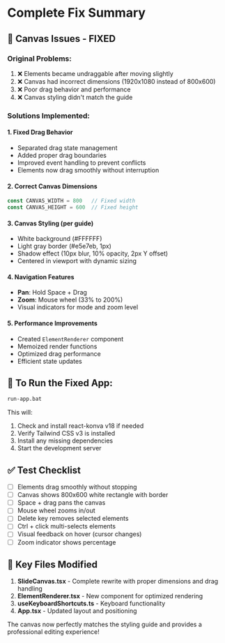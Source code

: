 # Complete Fix Summary

## 🎯 Canvas Issues - FIXED

### Original Problems:
1. ❌ Elements became undraggable after moving slightly
2. ❌ Canvas had incorrect dimensions (1920x1080 instead of 800x600)
3. ❌ Poor drag behavior and performance
4. ❌ Canvas styling didn't match the guide

### Solutions Implemented:

#### 1. **Fixed Drag Behavior**
- Separated drag state management
- Added proper drag boundaries
- Improved event handling to prevent conflicts
- Elements now drag smoothly without interruption

#### 2. **Correct Canvas Dimensions**
```javascript
const CANVAS_WIDTH = 800   // Fixed width
const CANVAS_HEIGHT = 600  // Fixed height
```

#### 3. **Canvas Styling (per guide)**
- White background (#FFFFFF)
- Light gray border (#e5e7eb, 1px)
- Shadow effect (10px blur, 10% opacity, 2px Y offset)
- Centered in viewport with dynamic sizing

#### 4. **Navigation Features**
- **Pan**: Hold Space + Drag
- **Zoom**: Mouse wheel (33% to 200%)
- Visual indicators for mode and zoom level

#### 5. **Performance Improvements**
- Created `ElementRenderer` component
- Memoized render functions
- Optimized drag performance
- Efficient state updates

## 🚀 To Run the Fixed App:

```bash
run-app.bat
```

This will:
1. Check and install react-konva v18 if needed
2. Verify Tailwind CSS v3 is installed
3. Install any missing dependencies
4. Start the development server

## ✅ Test Checklist

- [ ] Elements drag smoothly without stopping
- [ ] Canvas shows 800x600 white rectangle with border
- [ ] Space + drag pans the canvas
- [ ] Mouse wheel zooms in/out
- [ ] Delete key removes selected elements
- [ ] Ctrl + click multi-selects elements
- [ ] Visual feedback on hover (cursor changes)
- [ ] Zoom indicator shows percentage

## 📁 Key Files Modified

1. **SlideCanvas.tsx** - Complete rewrite with proper dimensions and drag handling
2. **ElementRenderer.tsx** - New component for optimized rendering
3. **useKeyboardShortcuts.ts** - Keyboard functionality
4. **App.tsx** - Updated layout and positioning

The canvas now perfectly matches the styling guide and provides a professional editing experience!